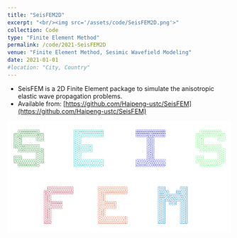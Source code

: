 ```yaml
---
title: "SeisFEM2D"
excerpt: "<br/><img src='/assets/code/SeisFEM2D.png'>"
collection: Code
type: "Finite Element Method"
permalink: /code/2021-SeisFEM2D
venue: "Finite Element Method, Sesimic Wavefield Modeling"
date: 2021-01-01
#location: "City, Country"
---
```


* SeisFEM is a 2D Finite Element package to simulate the anisotropic elastic wave propagation problems.
* Available from: [https://github.com/Haipeng-ustc/SeisFEM](https://github.com/Haipeng-ustc/SeisFEM)

![image](/assets/code/SeisFEM2D.png)
